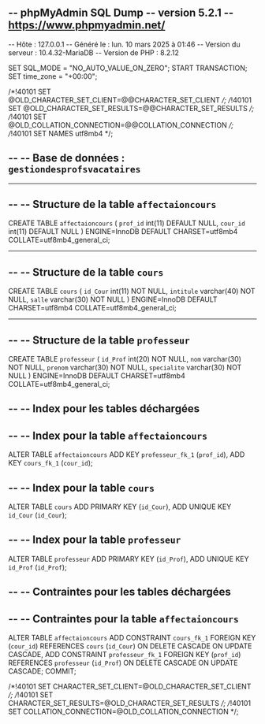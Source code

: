 -- phpMyAdmin SQL Dump
-- version 5.2.1
-- https://www.phpmyadmin.net/
--
-- Hôte : 127.0.0.1
-- Généré le : lun. 10 mars 2025 à 01:46
-- Version du serveur : 10.4.32-MariaDB
-- Version de PHP : 8.2.12

SET SQL_MODE = "NO_AUTO_VALUE_ON_ZERO";
START TRANSACTION;
SET time_zone = "+00:00";


/*!40101 SET @OLD_CHARACTER_SET_CLIENT=@@CHARACTER_SET_CLIENT */;
/*!40101 SET @OLD_CHARACTER_SET_RESULTS=@@CHARACTER_SET_RESULTS */;
/*!40101 SET @OLD_COLLATION_CONNECTION=@@COLLATION_CONNECTION */;
/*!40101 SET NAMES utf8mb4 */;

--
-- Base de données : `gestiondesprofsvacataires`
--

-- --------------------------------------------------------

--
-- Structure de la table `affectaioncours`
--

CREATE TABLE `affectaioncours` (
  `prof_id` int(11) DEFAULT NULL,
  `cour_id` int(11) DEFAULT NULL
) ENGINE=InnoDB DEFAULT CHARSET=utf8mb4 COLLATE=utf8mb4_general_ci;

-- --------------------------------------------------------

--
-- Structure de la table `cours`
--

CREATE TABLE `cours` (
  `id_Cour` int(11) NOT NULL,
  `intitule` varchar(40) NOT NULL,
  `salle` varchar(30) NOT NULL
) ENGINE=InnoDB DEFAULT CHARSET=utf8mb4 COLLATE=utf8mb4_general_ci;

-- --------------------------------------------------------

--
-- Structure de la table `professeur`
--

CREATE TABLE `professeur` (
  `id_Prof` int(20) NOT NULL,
  `nom` varchar(30) NOT NULL,
  `prenom` varchar(30) NOT NULL,
  `specialite` varchar(30) NOT NULL
) ENGINE=InnoDB DEFAULT CHARSET=utf8mb4 COLLATE=utf8mb4_general_ci;

--
-- Index pour les tables déchargées
--

--
-- Index pour la table `affectaioncours`
--
ALTER TABLE `affectaioncours`
  ADD KEY `professeur_fk_1` (`prof_id`),
  ADD KEY `cours_fk_1` (`cour_id`);

--
-- Index pour la table `cours`
--
ALTER TABLE `cours`
  ADD PRIMARY KEY (`id_Cour`),
  ADD UNIQUE KEY `id_Cour` (`id_Cour`);

--
-- Index pour la table `professeur`
--
ALTER TABLE `professeur`
  ADD PRIMARY KEY (`id_Prof`),
  ADD UNIQUE KEY `id_Prof` (`id_Prof`);

--
-- Contraintes pour les tables déchargées
--

--
-- Contraintes pour la table `affectaioncours`
--
ALTER TABLE `affectaioncours`
  ADD CONSTRAINT `cours_fk_1` FOREIGN KEY (`cour_id`) REFERENCES `cours` (`id_Cour`) ON DELETE CASCADE ON UPDATE CASCADE,
  ADD CONSTRAINT `professeur_fk_1` FOREIGN KEY (`prof_id`) REFERENCES `professeur` (`id_Prof`) ON DELETE CASCADE ON UPDATE CASCADE;
COMMIT;

/*!40101 SET CHARACTER_SET_CLIENT=@OLD_CHARACTER_SET_CLIENT */;
/*!40101 SET CHARACTER_SET_RESULTS=@OLD_CHARACTER_SET_RESULTS */;
/*!40101 SET COLLATION_CONNECTION=@OLD_COLLATION_CONNECTION */;
